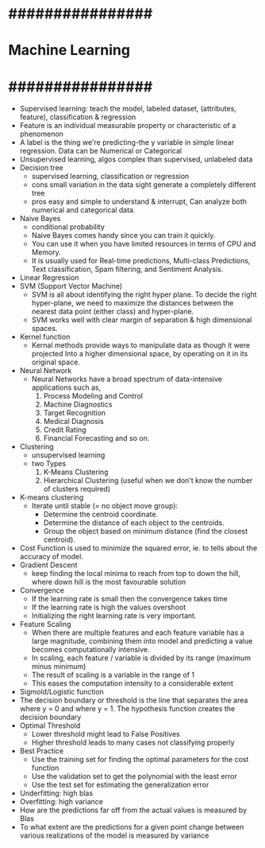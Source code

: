 # ################ #
# Machine Learning #
# ################ #

+ Supervised learning: teach the model, labeled dataset, (attributes, feature), classification & regression 
+ Feature is an individual measurable property or characteristic of a phenomenon
+ A label is the thing we're predicting-the y variable in simple linear regression. Data can be Numerical or Categorical
+ Unsupervised learning, algos complex than supervised, unlabeled data
+ Decision tree 
    - supervised learning, classification or regression
    - cons small variation in the data sight generate a completely different tree 
    - pros easy and simple to understand & interrupt, Can analyze both numerical and categorical data. 
+ Naive Bayes
    - conditional probability
    - Naive Bayes comes handy since you can train it quickly.
    - You can use it when you have limited resources in terms of CPU and Memory. 
    - It is usually used for Real-time predictions, Multi-class Predictions, Text classification, Spam filtering, and Sentiment Analysis.
+ Linear Regression
+ SVM (Support Vector Machine)
    - SVM is all about identifying the right hyper plane. To decide the right hyper-plane, we need to maximize the distances between the nearest data point (either class) and hyper-plane. 
    - SVM works well with clear margin of separation & high dimensional spaces.
+ Kernel function 
    - Kernal methods provide ways to manipulate data as though it were projected Into a higher dimensional space, by operating on it in its original space.
+ Neural Network
    - Neural Networks have a broad spectrum of data-intensive applications such as,
        1. Process Modeling and Control
        2. Machine Diagnostics 
        3. Target Recognition
        4. Medical Diagnosis 
        5. Credit Rating
        6. Financial Forecasting and so on.
+ Clustering
    - unsupervised learning
    - two Types
        1. K-Means Clustering
        2. Hierarchical Clustering (useful when we don't know the number of clusters required)
+ K-means clustering
    - Iterate until stable (= no object move group):
        * Determine the centroid coordinate.
        * Determine the distance of each object to the centroids.
        * Group the object based on minimum distance (find the closest centroid).
+ Cost Function is used to minimize the squared error, ie. to tells about the accuracy of model.
+ Gradient Descent
    - keep finding the local minima to reach from top to down the hill, where down hill is the most favourable solution
+ Convergence
    - If the learning rate is small then the convergence takes time
    - If the learning rate is high the values overshoot 
    - Initializing the right learning rate is very important.
+ Feature Scaling
    - When there are multiple features and each feature variable has a large magnitude, combining them into model and predicting a value becomes computationally intensive.
    - In scaling, each feature / variable is divided by its range (maximum minus minimum)
    - The result of scaling is a variable in the range of 1
    - This eases the computation intensity to a considerable extent
+ Sigmold/Logistic function 
+ The decision boundary or threshold is the line that separates the area where y = 0 and where y = 1. The hypothesis function creates the decision boundary
+ Optimal Threshold
    - Lower threshold might lead to False Positives
    - Higher threshold leads to many cases not classifying properly
+ Best Practice
    - Use the training set for finding the optimal parameters for the cost function
    - Use the validation set to get the polynomial with the least error 
    - Use the test set for estimating the generalization error
+ Underfitting: high blas
+ Overfitting: high variance
+ How are the predictions far off from the actual values is measured by Blas 
+ To what extent are the predictions for a given point change between various realizations of the model is measured by variance